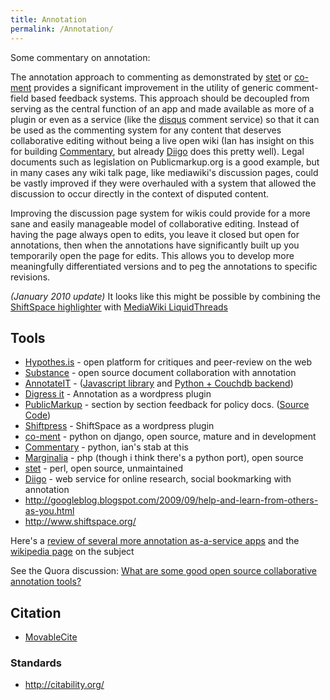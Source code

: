 ```yaml
---
title: Annotation
permalink: /Annotation/
---
```


Some commentary on annotation:

The annotation approach to commenting as demonstrated by [stet](http://gplv3.fsf.org/comments/gplv3-draft-1.html) or [co-ment](http://www.co-ment.net) provides a significant improvement in the utility of generic comment-field based feedback systems. This approach should be decoupled from serving as the central function of an app and made available as more of a plugin or even as a service (like the [disqus](http://disqus.com/) comment service) so that it can be used as the commenting system for any content that deserves collaborative editing without being a live open wiki (Ian has insight on this for building [Commentary](http://pythonpaste.org/commentary/), but already [Diigo](http://www.diigo.com/) does this pretty well). Legal documents such as legislation on Publicmarkup.org is a good example, but in many cases any wiki talk page, like mediawiki's discussion pages, could be vastly improved if they were overhauled with a system that allowed the discussion to occur directly in the context of disputed content.

Improving the discussion page system for wikis could provide for a more sane and easily manageable model of collaborative editing. Instead of having the page always open to edits, you leave it closed but open for annotations, then when the annotations have significantly built up you temporarily open the page for edits. This allows you to develop more meaningfully differentiated versions and to peg the annotations to specific revisions.

*(January 2010 update)* It looks like this might be possible by combining the [ShiftSpace highlighter](http://www.shiftspace.org/spaces/highlights/) with [MediaWiki LiquidThreads](http://www.mediawiki.org/wiki/Extension:LiquidThreads)

Tools
-----

-   [Hypothes.is](http://hypothes.is/) - open platform for critiques and peer-review on the web
-   [Substance](http://substance.io/) - open source document collaboration with annotation
-   [AnnotateIT](http://annotateit.org/) - ([Javascript library](https://github.com/okfn/annotator) and [Python + Couchdb backend](https://github.com/okfn/annotator-store))
-   [Digress it](http://digress.it/features/) - Annotation as a wordpress plugin
-   [PublicMarkup](http://publicmarkup.org/) - section by section feedback for policy docs. ([Source Code](https://github.com/sunlightlabs/publicmarkup))
-   [Shiftpress](http://github.com/ShiftSpace/shiftpress) - ShiftSpace as a wordpress plugin
-   [co-ment](http://www.co-ment.net) - python on django, open source, mature and in development
-   [Commentary](http://pythonpaste.org/commentary/) - python, ian's stab at this
-   [Marginalia](http://code.google.com/p/marginalia/) - php (though i think there's a python port), open source
-   [stet](http://gplv3.fsf.org/comments/gplv3-draft-1.html) - perl, open source, unmaintained
-   [Diigo](http://www.diigo.com/) - web service for online research, social bookmarking with annotation
-   <http://googleblog.blogspot.com/2009/09/help-and-learn-from-others-as-you.html>
-   <http://www.shiftspace.org/>

Here's a [review of several more annotation as-a-service apps](http://www.makeuseof.com/tag/web-annotation-tools-research-annotate-collaborate/) and the [wikipedia page](http://en.wikipedia.org/wiki/Web_annotation) on the subject

See the Quora discussion: [What are some good open source collaborative annotation tools?](http://www.quora.com/What-are-some-good-open-source-real-time-collaborative-document-editing-tools)

Citation
--------

-   [MovableCite](http://movablecite.com/)

### Standards

-   <http://citability.org/>
